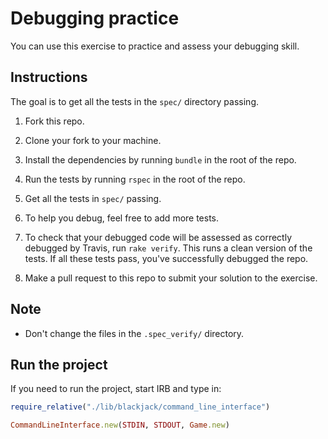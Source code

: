 # Debugging practice

You can use this exercise to practice and assess your debugging skill.

## Instructions

The goal is to get all the tests in the `spec/` directory passing.

1. Fork this repo.

2. Clone your fork to your machine.

3. Install the dependencies by running `bundle` in the root of the repo.

4. Run the tests by running `rspec` in the root of the repo.

5. Get all the tests in `spec/` passing.

6. To help you debug, feel free to add more tests.

7. To check that your debugged code will be assessed as correctly debugged by Travis, run `rake verify`.  This runs a clean version of the tests.  If all these tests pass, you've successfully debugged the repo.

8. Make a pull request to this repo to submit your solution to the exercise.

## Note

* Don't change the files in the `.spec_verify/` directory.

## Run the project

If you need to run the project, start IRB and type in:

```ruby
require_relative("./lib/blackjack/command_line_interface")

CommandLineInterface.new(STDIN, STDOUT, Game.new)
```
